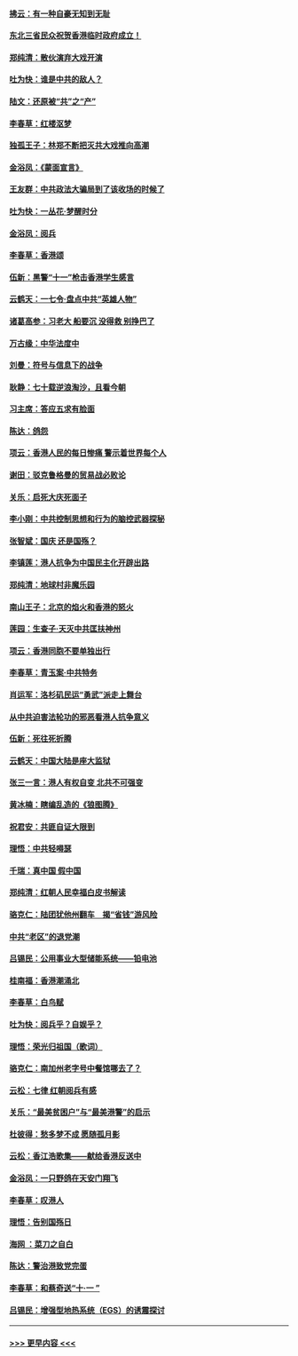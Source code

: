 #### [拂云：有一种自豪无知到无耻](../pages/nsc993/n11572006.md?t=10062233) 
#### [东北三省民众祝贺香港临时政府成立！](../pages/nsc993/n11571215.md?t=10062233) 
#### [郑纯清：散伙演弃大戏开演](../pages/nsc993/n11570826.md?t=10062233) 
#### [吐为快：谁是中共的敌人？](../pages/nsc993/n11570817.md?t=10062233) 
#### [陆文：还原被“共”之“产”](../pages/nsc993/n11570798.md?t=10062233) 
#### [李春草：红楼沤梦](../pages/nsc993/n11569673.md?t=10062233) 
#### [独孤王子：林郑不断把灭共大戏推向高潮](../pages/nsc993/n11569381.md?t=10062233) 
#### [金浴凤：《蒙面宣言》](../pages/nsc993/n11569368.md?t=10062233) 
#### [王友群：中共政法大骗局到了该收场的时候了](../pages/nsc993/n11568940.md?t=10062233) 
#### [吐为快：一丛花‧梦醒时分](../pages/nsc993/n11567491.md?t=10062233) 
#### [金浴凤：阅兵](../pages/nsc993/n11567454.md?t=10062233) 
#### [李春草：香港颂](../pages/nsc993/n11567444.md?t=10062233) 
#### [伍新：黑警“十一”枪击香港学生感言](../pages/nsc993/n11567426.md?t=10062233) 
#### [云鹤天：一七令‧盘点中共“英雄人物”](../pages/nsc993/n11567091.md?t=10062233) 
#### [诸葛高参：习老大 船要沉 没得救 别挣巴了](../pages/nsc993/n11566976.md?t=10062233) 
#### [万古缘：中华法度中](../pages/nsc993/n11566726.md?t=10062233) 
#### [刘曼：符号与信息下的战争](../pages/nsc993/n11564655.md?t=10062233) 
#### [耿静：七十载逆浪淘沙，且看今朝](../pages/nsc993/n11564520.md?t=10062233) 
#### [习主席：答应五求有脸面](../pages/nsc993/n11563953.md?t=10062233) 
#### [陈达：鸽怨](../pages/nsc993/n11561879.md?t=10062233) 
#### [项云：香港人民的每日惨痛  警示着世界每个人](../pages/nsc993/n11559273.md?t=10062233) 
#### [谢田：驳克鲁格曼的贸易战必败论](../pages/nsc993/n11555840.md?t=10062233) 
#### [关乐：启死大庆死面子](../pages/nsc993/n11556823.md?t=10062233) 
#### [李小刚：中共控制思想和行为的脑控武器探秘](../pages/nsc993/n11556776.md?t=10062233) 
#### [张智斌：国庆  还是国殇？](../pages/nsc993/n11556617.md?t=10062233) 
#### [李镇莲：港人抗争为中国民主化开辟出路](../pages/nsc993/n11556570.md?t=10062233) 
#### [郑纯清：地球村非魔乐园](../pages/nsc993/n11555415.md?t=10062233) 
#### [南山王子：北京的焰火和香港的怒火](../pages/nsc993/n11555318.md?t=10062233) 
#### [莲园：生查子·天灭中共匡扶神州](../pages/nsc993/n11555302.md?t=10062233) 
#### [项云：香港同胞不要单独出行](../pages/nsc993/n11555276.md?t=10062233) 
#### [李春草：青玉案‧中共特务](../pages/nsc993/n11552356.md?t=10062233) 
#### [肖运军：洛杉矶民运“勇武”派走上舞台](../pages/nsc993/n11551595.md?t=10062233) 
#### [从中共迫害法轮功的邪恶看港人抗争意义](../pages/nsc993/n11540858.md?t=10062233) 
#### [伍新：死往死折腾](../pages/nsc993/n11550174.md?t=10062233) 
#### [云鹤天：中国大陆是座大监狱](../pages/nsc993/n11550155.md?t=10062233) 
#### [张三一言：港人有权自变 北共不可强变](../pages/nsc993/n11550132.md?t=10062233) 
#### [黄冰楠：瞎编乱造的《狼图腾》](../pages/nsc993/n11550082.md?t=10062233) 
#### [祝君安：共匪自证大限到](../pages/nsc993/n11550041.md?t=10062233) 
#### [理悟：中共轻嘚瑟](../pages/nsc993/n11547978.md?t=10062233) 
#### [千瑞：真中国 假中国](../pages/nsc993/n11547865.md?t=10062233) 
#### [郑纯清：红朝人民幸福白皮书解读](../pages/nsc993/n11547499.md?t=10062233) 
#### [骆克仁：陆团犹他州翻车　揭“省钱”游风险](../pages/nsc993/n11546977.md?t=10062233) 
#### [中共“老区”的退党潮](../pages/nsc993/n11545995.md?t=10062233) 
#### [吕锡民：公用事业大型储能系统——铅电池](../pages/nsc993/n11545701.md?t=10062233) 
#### [桂南福：香港潮涌北](../pages/nsc993/n11545682.md?t=10062233) 
#### [李春草：白鸟赋](../pages/nsc993/n11545663.md?t=10062233) 
#### [吐为快：阅兵乎？自娱乎？](../pages/nsc993/n11545625.md?t=10062233) 
#### [理悟：荣光归祖国（歌词）](../pages/nsc993/n11545616.md?t=10062233) 
#### [骆克仁：南加州老字号中餐馆哪去了？](../pages/nsc993/n11545120.md?t=10062233) 
#### [云松：七律 红朝阅兵有感](../pages/nsc993/n11542394.md?t=10062233) 
#### [关乐：“最美贫困户”与“最美港警”的启示](../pages/nsc993/n11542252.md?t=10062233) 
#### [杜彼得：愁多梦不成 愿随孤月影](../pages/nsc993/n11540296.md?t=10062233) 
#### [云松：香江浩歌集——献给香港反送中](../pages/nsc993/n11540149.md?t=10062233) 
#### [金浴凤：一只野鸽在天安门翔飞](../pages/nsc993/n11540280.md?t=10062233) 
#### [李春草：叹港人](../pages/nsc993/n11540119.md?t=10062233) 
#### [理悟：告别国殇日](../pages/nsc993/n11539610.md?t=10062233) 
#### [海网 ：菜刀之自白](../pages/nsc993/n11539597.md?t=10062233) 
#### [陈达：警治港致党完蛋](../pages/nsc993/n11538127.md?t=10062233) 
#### [李春草：和蔡奇送“十·一 ”](../pages/nsc993/n11537810.md?t=10062233) 
#### [吕锡民：增强型地热系统（EGS）的诱震探讨](../pages/nsc993/n11537765.md?t=10062233) 

----
#### [ >>> 更早内容 <<< ](../indexes/nsc993-earlier.md)
